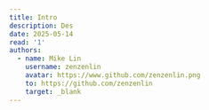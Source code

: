 ```yaml
---
title: Intro
description: Des
date: 2025-05-14
read: '1'
authors:
  - name: Mike Lin
    username: zenzenlin
    avatar: https://www.github.com/zenzenlin.png
    to: https://github.com/zenzenlin
    target: _blank
---
```


##
